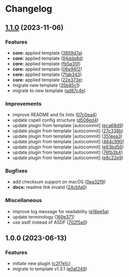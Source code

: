 # Changelog

## [1.1.0](https://github.com/kc-workspace/asdf-gh/compare/v1.0.0...v1.1.0) (2023-11-06)


### Features

* **core:** applied template ([3859d7a](https://github.com/kc-workspace/asdf-gh/commit/3859d7ab0e9324d63e6572c98c17617674f643e8))
* **core:** applied template ([94dda8d](https://github.com/kc-workspace/asdf-gh/commit/94dda8df6d6a38ba6976ccd3ff4e263be21e3497))
* **core:** applied template ([fb5a35f](https://github.com/kc-workspace/asdf-gh/commit/fb5a35fbec3d045c9888d39a9164a8d92088384b))
* **core:** applied template ([06e94f2](https://github.com/kc-workspace/asdf-gh/commit/06e94f265c909ac66e7b6de56b01eeeac7eee788))
* **core:** applied template ([7fab343](https://github.com/kc-workspace/asdf-gh/commit/7fab3436d76b27c49b149055f61ca3fcc9fdba1f))
* **core:** applied template ([22e373e](https://github.com/kc-workspace/asdf-gh/commit/22e373eca8d2a666a04b698ccb7c6e48dd7e1ac7))
* migrate new template ([35b85c1](https://github.com/kc-workspace/asdf-gh/commit/35b85c1f7bb01f65211ff8c396e43c4b86d9f2f4))
* migrate to new template ([ad87c4e](https://github.com/kc-workspace/asdf-gh/commit/ad87c4e283a4e8621d4cd3743266e898a6332921))


### Improvements

* improve README and fix lints ([07c0ea4](https://github.com/kc-workspace/asdf-gh/commit/07c0ea4ecf3d506009d074fefaddc8b5b10cd2b8))
* update cspell config structure ([d506ed4](https://github.com/kc-workspace/asdf-gh/commit/d506ed49cb0f9127e8f144dd2f214ea47154503c))
* update plugin from template [autocommit] ([eca68d9](https://github.com/kc-workspace/asdf-gh/commit/eca68d918778cfa67674e0121dbe8e40a349fe50))
* update plugin from template [autocommit] ([27c338b](https://github.com/kc-workspace/asdf-gh/commit/27c338b06083478df2332b55bb37dc01bcb7ebb6))
* update plugin from template [autocommit] ([351eea3](https://github.com/kc-workspace/asdf-gh/commit/351eea3b3377a6f9e9704ec64dc7f355dbe3196c))
* update plugin from template [autocommit] ([464c990](https://github.com/kc-workspace/asdf-gh/commit/464c99000c497fecd2903fb744ed82a4b1766095))
* update plugin from template [autocommit] ([e63bd56](https://github.com/kc-workspace/asdf-gh/commit/e63bd56a50232640a2d9c8f17d8a4cf517f501ac))
* update plugin from template [autocommit] ([76fb3b4](https://github.com/kc-workspace/asdf-gh/commit/76fb3b4f3db2499a4d5774f36a8f65c14e8cc1f3))
* update plugin from template [autocommit] ([e8c22e9](https://github.com/kc-workspace/asdf-gh/commit/e8c22e9453c4adec8676ad6d9b672426cdbf6e2f))


### Bugfixes

* add checksum support on macOS ([0ea32f9](https://github.com/kc-workspace/asdf-gh/commit/0ea32f9f7043674e740d83db539c77516377855c))
* **docs:** readme link invalid ([24cbfa0](https://github.com/kc-workspace/asdf-gh/commit/24cbfa05ad5e4c3ba8c5d4ad8fb323a6f05218f9))


### Miscellaneous

* improve log message for readability ([e18ee5a](https://github.com/kc-workspace/asdf-gh/commit/e18ee5ae83c8d39a8a625b8fd56ec2f04c43b1df))
* update terminology ([169e371](https://github.com/kc-workspace/asdf-gh/commit/169e371dc573d727fb179a2d24fee6209d720044))
* use asdf instead of ASDF ([702f5a0](https://github.com/kc-workspace/asdf-gh/commit/702f5a09f08d27a390a1448b79796771bc6ed9da))

## 1.0.0 (2023-06-13)


### Features

* initiate new plugin ([c2f7e1c](https://github.com/kc-workspace/asdf-gh/commit/c2f7e1cd2686a9ef3bcc58eb87827950996b0819))
* migrate to template v1.3.1 ([e0af249](https://github.com/kc-workspace/asdf-gh/commit/e0af2493dbe598a0a8a1ebc9e572d7aa0d4423f9))
